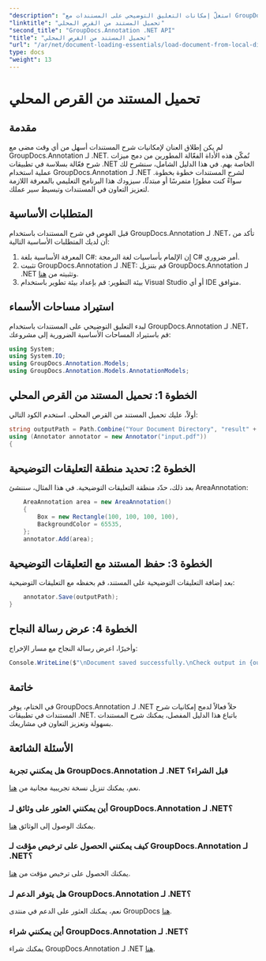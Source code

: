 ```yaml
---
"description": "استغلّ إمكانات التعليق التوضيحي على المستندات مع GroupDocs.Annotation لـ .NET. تكامل بسلاسة تامة مع تطبيقات .NET."
"linktitle": "تحميل المستند من القرص المحلي"
"second_title": "GroupDocs.Annotation .NET API"
"title": "تحميل المستند من القرص المحلي"
"url": "/ar/net/document-loading-essentials/load-document-from-local-disk/"
type: docs
"weight": 13
---
```


# تحميل المستند من القرص المحلي

## مقدمة
لم يكن إطلاق العنان لإمكانيات شرح المستندات أسهل من أي وقت مضى مع GroupDocs.Annotation لـ .NET. تُمكّن هذه الأداة الفعّالة المطورين من دمج ميزات شرح فعّالة بسلاسة في تطبيقات .NET الخاصة بهم. في هذا الدليل الشامل، سنشرح لك عملية استخدام GroupDocs.Annotation لـ .NET لشرح المستندات خطوة بخطوة. سواءً كنت مطورًا متمرسًا أو مبتدئًا، سيزودك هذا البرنامج التعليمي بالمعرفة اللازمة لتعزيز التعاون في المستندات وتبسيط سير عملك.
## المتطلبات الأساسية
قبل الغوص في شرح المستندات باستخدام GroupDocs.Annotation لـ .NET، تأكد من أن لديك المتطلبات الأساسية التالية:
1. المعرفة الأساسية بلغة C#: إن الإلمام بأساسيات لغة البرمجة C# أمر ضروري.
2. تثبيت GroupDocs.Annotation لـ .NET: قم بتنزيل GroupDocs.Annotation لـ .NET وتثبيته من [هنا](https://releases.groupdocs.com/annotation/net/).
3. بيئة التطوير: قم بإعداد بيئة تطوير باستخدام Visual Studio أو أي IDE متوافق.

## استيراد مساحات الأسماء
لبدء التعليق التوضيحي على المستندات باستخدام GroupDocs.Annotation لـ .NET، قم باستيراد المساحات الأساسية الضرورية إلى مشروعك:
```csharp
using System;
using System.IO;
using GroupDocs.Annotation.Models;
using GroupDocs.Annotation.Models.AnnotationModels;
```

## الخطوة 1: تحميل المستند من القرص المحلي
أولاً، عليك تحميل المستند من القرص المحلي. استخدم الكود التالي:
```csharp
string outputPath = Path.Combine("Your Document Directory", "result" + Path.GetExtension("input.pdf"));
using (Annotator annotator = new Annotator("input.pdf"))
{
```
## الخطوة 2: تحديد منطقة التعليقات التوضيحية
بعد ذلك، حدّد منطقة التعليقات التوضيحية. في هذا المثال، سننشئ AreaAnnotation:
```csharp
    AreaAnnotation area = new AreaAnnotation()
    {
        Box = new Rectangle(100, 100, 100, 100),
        BackgroundColor = 65535,
    };
    annotator.Add(area);
```
## الخطوة 3: حفظ المستند مع التعليقات التوضيحية
بعد إضافة التعليقات التوضيحية على المستند، قم بحفظه مع التعليقات التوضيحية:
```csharp
    annotator.Save(outputPath);
}
```
## الخطوة 4: عرض رسالة النجاح
وأخيرًا، اعرض رسالة النجاح مع مسار الإخراج:
```csharp
Console.WriteLine($"\nDocument saved successfully.\nCheck output in {outputPath}.");
```

## خاتمة
في الختام، يوفر GroupDocs.Annotation لـ .NET حلاً فعالاً لدمج إمكانيات شرح المستندات في تطبيقات .NET. باتباع هذا الدليل المفصل، يمكنك شرح المستندات بسهولة وتعزيز التعاون في مشاريعك.
## الأسئلة الشائعة
### هل يمكنني تجربة GroupDocs.Annotation لـ .NET قبل الشراء؟
نعم، يمكنك تنزيل نسخة تجريبية مجانية من [هنا](https://releases.groupdocs.com/).
### أين يمكنني العثور على وثائق لـ GroupDocs.Annotation لـ .NET؟
يمكنك الوصول إلى الوثائق [هنا](https://tutorials.groupdocs.com/annotation/net/).
### كيف يمكنني الحصول على ترخيص مؤقت لـ GroupDocs.Annotation لـ .NET؟
يمكنك الحصول على ترخيص مؤقت من [هنا](https://purchase.groupdocs.com/temporary-license/).
### هل يتوفر الدعم لـ GroupDocs.Annotation لـ .NET؟
نعم، يمكنك العثور على الدعم في منتدى GroupDocs [هنا](https://forum.groupdocs.com/c/annotation/10).
### أين يمكنني شراء GroupDocs.Annotation لـ .NET؟
يمكنك شراء GroupDocs.Annotation لـ .NET [هنا](https://purchase.groupdocs.com/buy).